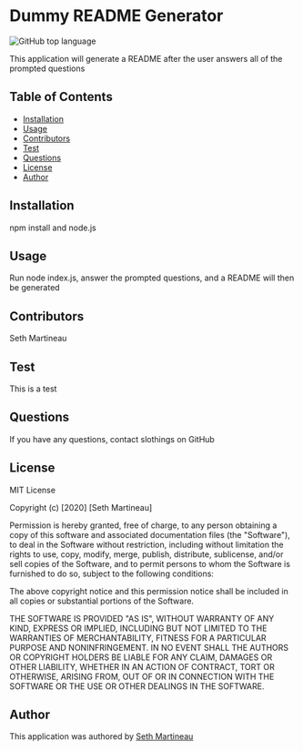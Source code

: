 
  #  Dummy README Generator
  
  ![GitHub top language](https://img.shields.io/github/languages/top/slothings/readme-generator)
  
  This application will generate a README after the user answers all of the prompted questions

  ## Table of Contents
  * [Installation](#install)
  * [Usage](#usage)
  * [Contributors](#contributors)
  * [Test](#test)
  * [Questions](#questions)
  * [License](#license)
  * [Author](#author)
  
  ## Installation
  npm install and node.js
  
  ## Usage
  Run node index.js, answer the prompted questions, and a README will then be generated
  
  ## Contributors
  Seth Martineau
  
  ## Test
  This is a test
  
  ## Questions
  If you have any questions, contact slothings on GitHub
  
  ## License
  MIT License

  Copyright (c) [2020] [Seth Martineau]

  Permission is hereby granted, free of charge, to any person obtaining a copy
  of this software and associated documentation files (the "Software"), to deal
  in the Software without restriction, including without limitation the rights
  to use, copy, modify, merge, publish, distribute, sublicense, and/or sell
  copies of the Software, and to permit persons to whom the Software is
  furnished to do so, subject to the following conditions:

  The above copyright notice and this permission notice shall be included in all
  copies or substantial portions of the Software.

  THE SOFTWARE IS PROVIDED "AS IS", WITHOUT WARRANTY OF ANY KIND, EXPRESS OR
  IMPLIED, INCLUDING BUT NOT LIMITED TO THE WARRANTIES OF MERCHANTABILITY,
  FITNESS FOR A PARTICULAR PURPOSE AND NONINFRINGEMENT. IN NO EVENT SHALL THE
  AUTHORS OR COPYRIGHT HOLDERS BE LIABLE FOR ANY CLAIM, DAMAGES OR OTHER
  LIABILITY, WHETHER IN AN ACTION OF CONTRACT, TORT OR OTHERWISE, ARISING FROM,
  OUT OF OR IN CONNECTION WITH THE SOFTWARE OR THE USE OR OTHER DEALINGS IN THE
  SOFTWARE.
  
  ## Author
  This application was authored by [Seth Martineau](https://github.com/slothings)
  